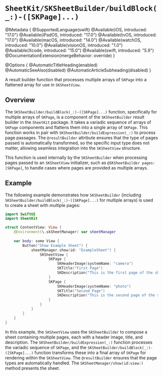 # ``SheetKit/SKSheetBuilder/buildBlock(_:)-([SKPage]...)``

@Metadata {
    @SupportedLanguage(swift)
    @Available(iOS, introduced: "17.0")
    @Available(iPadOS, introduced: "17.0")
    @Available(tvOS, introduced: "17.0")
    @Available(macOS, introduced: "14.0")
    @Available(watchOS, introduced: "10.0")
    @Available(visionOS, introduced: "1.0")
    @Available(Xcode, introduced: "15.0")
    @Available(swift, introduced: "5.9")
    @DocumentationExtension(mergeBehavior: override)
}

@Options {
    @AutomaticTitleHeading(enabled)
    @AutomaticSeeAlso(disabled)
    @AutomaticArticleSubheading(disabled)
}

A result builder function that processes multiple arrays of ``SKPage`` into a flattened array for use in ``SKSheetView``.

## Overview

The ``SKSheetBuilder/buildBlock(_:)-([SKPage]...)`` function, specifically for multiple arrays of ``SKPage``, is a component of the ``SKSheetBuilder`` result builder in the `SheetKit` package. It takes a variadic sequence of arrays of `SKPage` components and flattens them into a single array of `SKPage`. This function works in pair with ``SKSheetBuilder/buildExpression(_:)`` to process page passages. The `@resultBuilder` attribute ensures that the type of pages passed is automatically transformed, so the specific input type does not matter, allowing seamless integration into the ``SKSheetView`` structure.

This function is used internally by the ``SKSheetBuilder`` when processing pages passed to an ``SKSheetView`` initializer, such as `@SKSheetBuilder pages: [SKPage]`, to handle cases where pages are provided as multiple arrays.

## Example

The following example demonstrates how ``SKSheetBuilder`` (including ``SKSheetBuilder/buildBlock(_:)-([SKPage]...)`` for multiple arrays) is used to create a sheet with multiple pages:

```swift
import SwiftUI
import SheetKit

struct ContentView: View {
    @Environment(\.skSheetManager) var sheetManager
    
    var body: some View {
        Button("Show Example Sheet") {
            sheetManager.show(id: "ExampleSheet") {
                SKSheetView {
                    SKPage {
                        SKHeaderImage(systemName: "camera")
                        SKTitle("First Page")
                        SKDescription("This is the first page of the sheet.")
                    }
                    SKPage {
                        SKHeaderImage(systemName: "photo")
                        SKTitle("Second Page")
                        SKDescription("This is the second page of the sheet.")
                    }
                }
            }
        }
    }
}
```

In this example, the ``SKSheetView`` uses the ``SKSheetBuilder`` to compose a sheet containing multiple pages, each with a header image, title, and description. The ``SKSheetBuilder/buildExpression(_:)`` function processes the variadic sequence of ``SKPage``, and the ``SKSheetBuilder/buildBlock(_:)-([SKPage]...)`` function transforms these into a final array of `SKPage` for rendering within the ``SKSheetView``. The `@resultBuilder` ensures that the page types are automatically handled. The ``SKSheetManager/show(id:view:)`` method presents the sheet.
